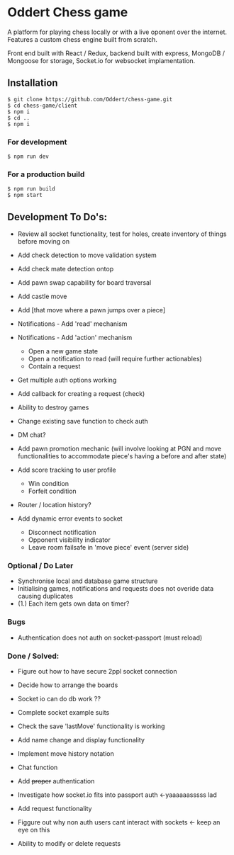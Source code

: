 # Oddert Chess game

A platform for playing chess locally or with a live oponent over the internet. Features a custom chess engine built from scratch.

Front end built with React / Redux, backend built with express, MongoDB / Mongoose for storage, Socket.io for websocket implamentation.

## Installation
```
$ git clone https://github.com/Oddert/chess-game.git
$ cd chess-game/client
$ npm i
$ cd ..
$ npm i
```
### For development
```
$ npm run dev
```
### For a production build
```
$ npm run build
$ npm start
```

## Development To Do's:
- Review all socket functionality, test for holes, create inventory of things before moving on

- Add check detection to move validation system
- Add check mate detection ontop
- Add pawn swap capability for board traversal
- Add castle move
- Add [that move where a pawn jumps over a piece]

- Notifications - Add 'read' mechanism
- Notifications - Add 'action' mechanism
  * Open a new game state
  * Open a notification to read (will require further actionables)
  * Contain a request

- Get multiple auth options working
- Add callback for creating a request (check)
- Ability to destroy games
- Change existing save function to check auth

- DM chat?

- Add pawn promotion mechanic (will involve looking at PGN and move functionalities to accommodate piece's having a before and after state)

- Add score tracking to user profile
  * Win condition
  * Forfeit condition

- Router / location history?

- Add dynamic error events to socket
  * Disconnect notification
  * Opponent visibility indicator
  * Leave room failsafe in 'move piece' event (server side)

### Optional / Do Later
- Synchronise local and database game structure
- Initialising games, notifications and requests does not overide data causing duplicates
- (1.) Each item gets own data on timer?

### Bugs
- Authentication does not auth on socket-passport (must reload)




### Done / Solved:
- Figure out how to have secure 2ppl socket connection
- Decide how to arrange the boards
- Socket io can do db work ??
- Complete socket example suits
- Check the save 'lastMove' functionality is working
- Add name change and display functionality
- Implement move history notation
- Chat function

- Add ~~proper~~ authentication
- Investigate how socket.io fits into passport auth <-yaaaaaasssss lad
- Add request functionality

- Figgure out why non auth users cant interact with sockets <- keep an eye on this
- Ability to modify or delete requests
